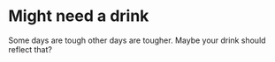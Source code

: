 # Might need a drink
Some days are tough other days are tougher. Maybe your drink should reflect that? 
